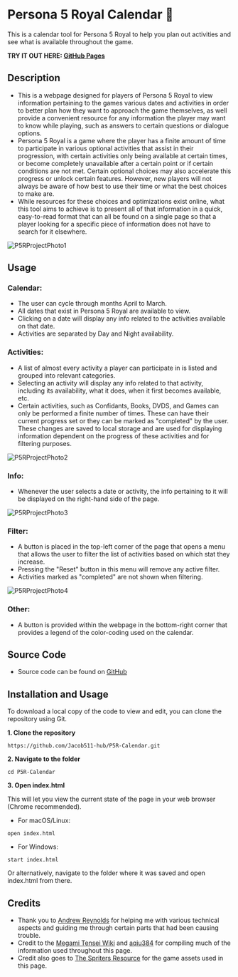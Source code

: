 # Persona 5 Royal Calendar :calendar:

This is a calendar tool for Persona 5 Royal to help you plan out activities and see what is available throughout the game.

**TRY IT OUT HERE: [GitHub Pages](https://jacob511-hub.github.io/P5R-Calendar/)**

## Description

- This is a webpage designed for players of Persona 5 Royal to view information pertaining to the games various dates and activities in order to better plan how they want to approach the game themselves, as well provide a convenient resource for any information the player may want to know while playing, such as answers to certain questions or dialogue options.
- Persona 5 Royal is a game where the player has a finite amount of time to participate in various optional activities that assist in their progression, with certain activities only being available at certain times, or become completely unavailable after a certain point or if certain conditions are not met. Certain optional choices may also accelerate this progress or unlock certain features. However, new players will not always be aware of how best to use their time or what the best choices to make are.
- While resources for these choices and optimizations exist online, what this tool aims to achieve is to present all of that information in a quick, easy-to-read format that can all be found on a single page so that a player looking for a specific piece of information does not have to search for it elsewhere.

![P5RProjectPhoto1](https://github.com/user-attachments/assets/9177bd56-8f05-4735-a813-98ccffb1b34a)

## Usage

### Calendar:
- The user can cycle through months April to March.
- All dates that exist in Persona 5 Royal are available to view.
- Clicking on a date will display any info related to the activities available on that date.
- Activities are separated by Day and Night availability.

### Activities:
- A list of almost every activity a player can participate in is listed and grouped into relevant categories.
- Selecting an activity will display any info related to that activity, including its availability, what it does, when it first becomes available, etc.
- Certain activities, such as Confidants, Books, DVDS, and Games can only be performed a finite number of times. These can have their current progress set or they can be marked as "completed" by the user. These changes are saved to local storage and are used for displaying information dependent on the progress of these activities and for filtering purposes.

![P5RProjectPhoto2](https://github.com/user-attachments/assets/835fc1ec-5d6b-4ca9-bcc5-7afed02e8837)

### Info:
- Whenever the user selects a date or activity, the info pertaining to it will be displayed on the right-hand side of the page.

![P5RProjectPhoto3](https://github.com/user-attachments/assets/8a01d049-c6c0-48d5-91a1-da0952c00095)

### Filter:
- A button is placed in the top-left corner of the page that opens a menu that allows the user to filter the list of activities based on which stat they increase.
- Pressing the "Reset" button in this menu will remove any active filter.
- Activities marked as "completed" are not shown when filtering.

![P5RProjectPhoto4](https://github.com/user-attachments/assets/b17e9ef6-2301-43cb-9eb6-6852e4950cb1)

### Other:
- A button is provided within the webpage in the bottom-right corner that provides a legend of the color-coding used on the calendar.

## Source Code

- Source code can be found on [GitHub](https://github.com/Jacob511-hub/P5R-Calendar)

## Installation and Usage

To download a local copy of the code to view and edit, you can clone the repository using Git.

**1. Clone the repository**
```
https://github.com/Jacob511-hub/P5R-Calendar.git
```
**2. Navigate to the folder**
```
cd P5R-Calendar
```
**3. Open index.html**

This will let you view the current state of the page in your web browser (Chrome recommended).
- For macOS/Linux:
```
open index.html
```
- For Windows:
```
start index.html
```
Or alternatively, navigate to the folder where it was saved and open index.html from there.

## Credits

- Thank you to [Andrew Reynolds](https://github.com/apreynolds1989) for helping me with various technical aspects and guiding me through certain parts that had been causing trouble.
- Credit to the [Megami Tensei Wiki](https://megamitensei.fandom.com/wiki/Megami_Tensei_Wiki) and [aqiu384](https://aqiu384.github.io/) for compiling much of the information used throughout this page.
- Credit also goes to [The Spriters Resource](https://www.spriters-resource.com/playstation_3/persona5/) for the game assets used in this page.
